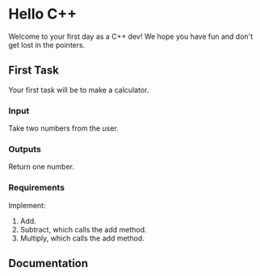 # Hello C++

Welcome to your first day as a C++ dev! We hope you have fun and don't get lost in the pointers.

## First Task

Your first task will be to make a calculator. 

### Input
Take two numbers from the user.

### Outputs
Return one number.

### Requirements

Implement:
1. Add.
2. Subtract, which calls the add method.
3. Multiply, which calls the add method.

## Documentation